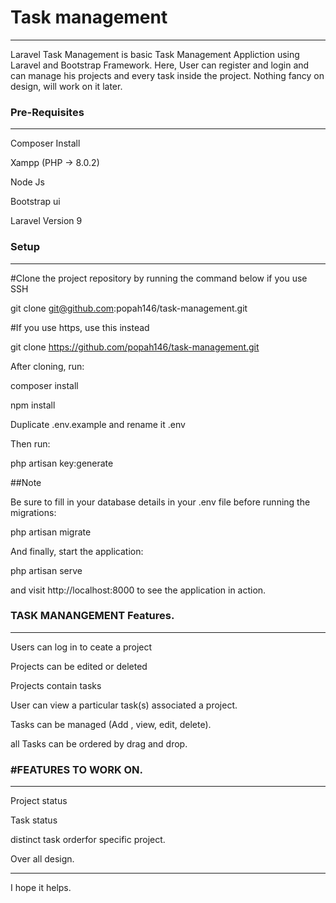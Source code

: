 <h1>Task management </h1>
<hr>
Laravel Task Management is basic Task Management Appliction using Laravel and Bootstrap Framework. Here, User can register and login and can manage his projects and every task inside the project. Nothing fancy on design, will work on it later.

<h3>Pre-Requisites</h3>
<hr>
Composer Install

Xampp (PHP -> 8.0.2)

Node Js

Bootstrap ui

Laravel Version 9

<h3>Setup</h3>
<hr>
#Clone the project repository by running the command below if you use SSH

git clone git@github.com:popah146/task-management.git

#If you use https, use this instead

git clone https://github.com/popah146/task-management.git

After cloning, run:

composer install

npm install

Duplicate .env.example and rename it .env

Then run:

php artisan key:generate

##Note

Be sure to fill in your database details in your .env file before running the migrations:

php artisan migrate

And finally, start the application:

php artisan serve

and visit http://localhost:8000 to see the application in action.

<h3>TASK MANANGEMENT Features.</h3>
<hr>
Users can log in to ceate a project

Projects can be edited or deleted

Projects contain tasks 

User can view a particular task(s) associated a project.

Tasks can be managed (Add , view, edit, delete).

all Tasks can be ordered by drag and drop. 

<h3>#FEATURES TO WORK ON.</h3>
<hr>
Project status

Task status 

distinct task orderfor specific project.

Over all design.

<hr>
I hope it helps. 
